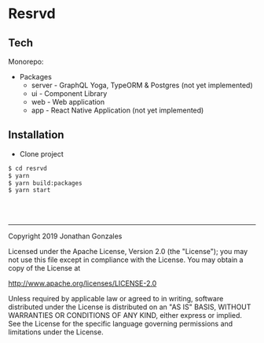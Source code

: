 # Resrvd

## Tech
Monorepo:
- Packages
  - server - GraphQL Yoga, TypeORM & Postgres (not yet implemented)
  - ui - Component Library
  - web - Web application
  - app - React Native Application (not yet implemented)

## Installation
- Clone project
```sh
$ cd resrvd
$ yarn
$ yarn build:packages
$ yarn start
```
<br>
<br>

--------
Copyright 2019 Jonathan Gonzales

Licensed under the Apache License, Version 2.0 (the "License");
you may not use this file except in compliance with the License.
You may obtain a copy of the License at

http://www.apache.org/licenses/LICENSE-2.0

Unless required by applicable law or agreed to in writing, software
distributed under the License is distributed on an "AS IS" BASIS,
WITHOUT WARRANTIES OR CONDITIONS OF ANY KIND, either express or implied.
See the License for the specific language governing permissions and
limitations under the License.